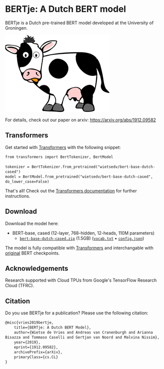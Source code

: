 # BERTje: A Dutch BERT model

BERTje is a Dutch pre-trained BERT model developed at the University of Groningen.

<img src="/bertje.png" height="250">

For details, check out our paper on arxiv: https://arxiv.org/abs/1912.09582


## Transformers

Get started with [Transformers](https://github.com/huggingface/transformers) with the following snippet:

```
from transformers import BertTokenizer, BertModel

tokenizer = BertTokenizer.from_pretrained("wietsedv/bert-base-dutch-cased")
model = BertModel.from_pretrained("wietsedv/bert-base-dutch-cased", do_lower_case=False)
```

That's all! Check out the [Transformers documentation](https://huggingface.co/transformers/model_doc/bert.html) for further instructions.

## Download
Download the model here:

 - BERT-base, cased (12-layer, 768-hidden, 12-heads, 110M parameters)
   - [`bert-base-dutch-cased.zip`](https://bertje.s3.eu-central-1.amazonaws.com/v1/bert-base-dutch-cased.zip) (1.5GB) ([`vocab.txt`](https://bertje.s3.eu-central-1.amazonaws.com/v1/vocab.txt) • [`config.json`](https://bertje.s3.eu-central-1.amazonaws.com/v1/config.json))

The model is fully compatible with [Transformers](https://github.com/huggingface/transformers) and interchangable with [original](https://github.com/google-research/bert#pre-trained-models) BERT checkpoints.


## Acknowledgements
Research supported with Cloud TPUs from Google's TensorFlow Research Cloud (TFRC).


## Citation

Do you use BERTje for a publication? Please use the following citation:

```
@misc{vries2019bertje,
    title={BERTje: A Dutch BERT Model},
    author={Wietse de Vries and Andreas van Cranenburgh and Arianna Bisazza and Tommaso Caselli and Gertjan van Noord and Malvina Nissim},
    year={2019},
    eprint={1912.09582},
    archivePrefix={arXiv},
    primaryClass={cs.CL}
}
```
